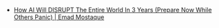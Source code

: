 - [How AI Will DISRUPT The Entire World In 3 Years (Prepare Now While Others Panic) | Emad Mostaque](https://youtu.be/Se91Pn3xxSs)
